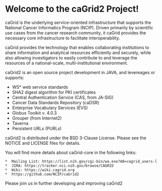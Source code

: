 Welcome to the caGrid2 Project!
=====================================

caGrid is the underlying service-oriented infrastructure that supports the National Cancer Informatics Program (NCIP). 
Driven primarily by scientific use cases from the cancer research community, it caGrid provides the necessary core 
infrastructure to facilitate interoperability.

caGrid provides the technology that enables collaborating institutions to share information and analytical resources 
efficiently and securely, while also allowing investigators to easily contribute to and leverage the resources of a 
national-scale, multi-institutional environment.

caGrid2 is an open source project development in JAVA, and levereages or supports:
 * WS* web service standards
 * SHA2 digest algorithm for PKI certificates 
 * Central Authentication Service (CAS, from JA-SIG)
 * Cancer Data Standards Repository (caDSR)
 * Enterprise Vocabulary Services (EVS)
 * Globus Toolkit v. 4.0.3
 * Grouper (from Internet2)
 * Taverna
 * Persistent URLs (PURLs)

caGrid2 is distributed under the BSD 3-Clause License.
Please see the NOTICE and LICENSE files for details.

You will find more details about caGrid-core in the following links:

    *  Mailing List: https://list.nih.gov/cgi-bin/wa.exe?A0=cagrid_users-l
    *  JIRA: https://tracker.nci.nih.gov/browse/CAGRID
    *  Wiki: https://wiki.cagrid.org
    *  https://github.com/NCIP/caGrid2

Please join us in further developing and improving caGrid2
